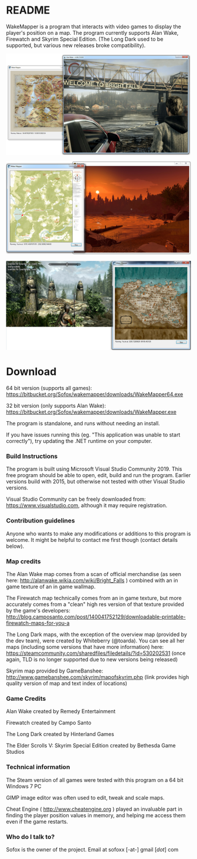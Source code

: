 # README #

WakeMapper is a program that interacts with video games to display the player's position on a map. The program currently supports Alan Wake, Firewatch and Skyrim Special Edition. (The Long Dark used to be supported, but various new releases broke compatibility).


![Scheme](Images/WakeMapperScreenshot1.jpg)

![Scheme](Images/WakeMapperScreenshot4.jpg)

![Scheme](Images/WakeMapperScreenshot6.jpg)

# Download #
64 bit version (supports all games): https://bitbucket.org/Sofox/wakemapper/downloads/WakeMapper64.exe

32 bit version (only supports Alan Wake): https://bitbucket.org/Sofox/wakemapper/downloads/WakeMapper.exe

The program is standalone, and runs without needing an install.

If you have issues running this (eg. "This application was unable to start correctly"), try updating the .NET runtime on your computer.

### Build Instructions ###

The program is built using Microsoft Visual Studio Community 2019. This free program should be able to open, edit, build and run the program. Earlier versions build with 2015, but otherwise not tested with other Visual Studio versions.

Visual Studio Community can be freely downloaded from: https://www.visualstudio.com, although it may require registration.

### Contribution guidelines ###

Anyone who wants to make any modifications or additions to this program is welcome. It might be helpful to contact me first though (contact details below).


### Map credits ###
The Alan Wake map comes from a scan of official merchandise (as seen here: http://alanwake.wikia.com/wiki/Bright_Falls ) combined with an in game texture of an in game wallmap.

The Firewatch map technically comes from an in game texture, but more accurately comes from a "clean" high res version of that texture provided by the game's developers: http://blog.camposanto.com/post/140041752129/downloadable-printable-firewatch-maps-for-you-a

The Long Dark maps, with the exception of the overview map (provided by the dev team), were created by Whiteberry (@toarda). You can see all her maps (including some versions that have more information) here: https://steamcommunity.com/sharedfiles/filedetails/?id=530202531 (once again, TLD is no longer supported due to new versions being released)

Skyrim map provided by GameBanshee: http://www.gamebanshee.com/skyrim/mapofskyrim.php (link provides high quality version of map and text index of locations)

### Game Credits ###

Alan Wake created by Remedy Entertainment

Firewatch created by Campo Santo

The Long Dark created by Hinterland Games

The Elder Scrolls V: Skyrim Special Edition created by Bethesda Game Studios

### Technical information ###

The Steam version of all games were tested with this program on a 64 bit Windows 7 PC

GIMP image editor was often used to edit, tweak and scale maps.

Cheat Engine ( http://www.cheatengine.org ) played an invaluable part in finding the player position values in memory, and helping me access them even if the game restarts. 

### Who do I talk to? ###

Sofox is the owner of the project. Email at sofoxx [-at-] gmail [*dot*] com